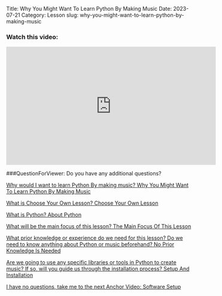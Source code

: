 Title: Why You Might Want To Learn Python By Making Music
Date: 2023-07-21
Category: Lesson
slug: why-you-might-want-to-learn-python-by-making-music



### Watch this video:
<iframe width="560" height="315" src="https://www.youtube.com/embed/VideoURL: videourl" title="YouTube video player" frameborder="0" allow="accelerometer; autoplay; clipboard-write; encrypted-media; gyroscope; picture-in-picture; web-share" allowfullscreen></iframe>

###QuestionForViewer: Do you have any additional questions?

[Why would I want to learn Python By making music? Why You Might Want To Learn Python By Making Music](why-you-might-want-to-learn-python-by-making-music.html)

[What is Choose Your Own Lesson? Choose Your Own Lesson](choose-your-own-lesson.html)

[What is Python? About Python](about-python.html)

[What will be the main focus of this lesson? The Main Focus Of This Lesson](the-main-focus-of-this-lesson.html)

[What prior knowledge or experience do we need for this lesson? Do we need to know anything about Python or music beforehand? No Prior Knowledge Is Needed](no-prior-knowledge-is-needed.html)

[Are we going to use any specific libraries or tools in Python to create music? If so, will you guide us through the installation process? Setup And Installation](setup-and-installation.html)

[I have no questions, take me to the next Anchor Video: Software Setup](software-setup.html)



